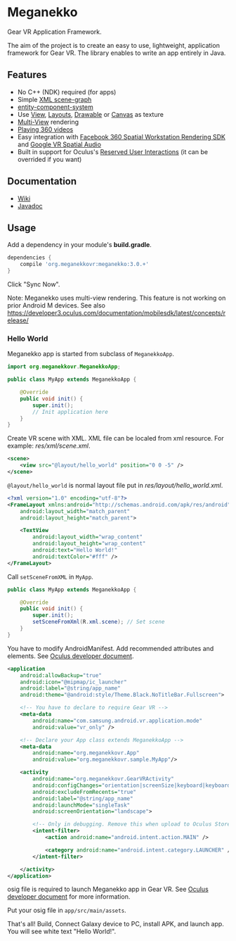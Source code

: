# Meganekko

Gear VR Application Framework.

The aim of the project is to create an easy to use, lightweight, application framework for Gear VR. The library enables to write an app entirely in Java.

## Features 

* No C++ (NDK) required (for apps)
* Simple [XML scene-graph](https://github.com/ejeinc/Meganekko/wiki/%5B3.0%5D-0:-XML-scene-graph)
* [entity-component-system](https://en.wikipedia.org/wiki/Entity_component_system)
* Use [View](https://developer.android.com/reference/android/view/View.html), [Layouts](https://developer.android.com/guide/topics/ui/declaring-layout.html), [Drawable](https://developer.android.com/guide/topics/resources/drawable-resource.html) or [Canvas](https://developer.android.com/reference/android/graphics/Canvas.html) as texture
* [Multi-View](https://developer3.oculus.com/documentation/mobilesdk/latest/concepts/mobile-multiview/) rendering
* [Playing 360 videos](https://github.com/ejeinc/Meganekko/wiki/%5B3.0%5D-Example:-360-Video-player)
* Easy integration with [Facebook 360 Spatial Workstation Rendering SDK](https://github.com/ejeinc/Meganekko/wiki/%5B3.0%5D-Example:-Integrate-with-TBEngine) and [Google VR Spatial Audio](https://github.com/ejeinc/Meganekko/wiki/%5B3.0%5D-Example:-Integrate-with-GvrAudioEngine)
* Built in support for Oculus's [Reserved User Interactions](https://developer3.oculus.com/documentation/mobilesdk/latest/concepts/mobile-umenu-intro/#mobile-umenu-reserved) (it can be overrided if you want)

## Documentation

* [Wiki](https://github.com/ejeinc/Meganekko/wiki)
* [Javadoc](http://www.meganekkovr.org/javadoc/)

## Usage

Add a dependency in your module's **build.gradle**.

```gradle
dependencies {
    compile 'org.meganekkovr:meganekko:3.0.+'
}
```

Click "Sync Now".

Note: Meganekko uses multi-view rendering. This feature is not working on prior Android M devices. See also https://developer3.oculus.com/documentation/mobilesdk/latest/concepts/release/

### Hello World

Meganekko app is started from subclass of `MeganekkoApp`.

```java
import org.meganekkovr.MeganekkoApp;

public class MyApp extends MeganekkoApp {

    @Override
    public void init() {
        super.init();
        // Init application here
    }
}
```

Create VR scene with XML. XML file can be localed from xml resource. For example: *res/xml/scene.xml*.

```xml
<scene>
    <view src="@layout/hello_world" position="0 0 -5" />
</scene>
```

`@layout/hello_world` is normal layout file put in *res/layout/hello_world.xml*.

```xml
<?xml version="1.0" encoding="utf-8"?>
<FrameLayout xmlns:android="http://schemas.android.com/apk/res/android"
    android:layout_width="match_parent"
    android:layout_height="match_parent">

    <TextView
        android:layout_width="wrap_content"
        android:layout_height="wrap_content"
        android:text="Hello World!"
        android:textColor="#fff" />
</FrameLayout>
```

Call `setSceneFromXML` in `MyApp`.

```java
public class MyApp extends MeganekkoApp {

    @Override
    public void init() {
        super.init();
        setSceneFromXml(R.xml.scene); // Set scene
    }
}
```

You have to modify AndroidManifest.
Add recommended attributes and elements. See [Oculus developer document](https://developer.oculus.com/documentation/mobilesdk/latest/concepts/mobile-new-apps-intro/#mobile-native-manifest).

```xml
<application
    android:allowBackup="true"
    android:icon="@mipmap/ic_launcher"
    android:label="@string/app_name"
    android:theme="@android:style/Theme.Black.NoTitleBar.Fullscreen">

    <!-- You have to declare to require Gear VR -->
    <meta-data
        android:name="com.samsung.android.vr.application.mode"
        android:value="vr_only" />

    <!-- Declare your App class extends MeganekkoApp -->
    <meta-data
        android:name="org.meganekkovr.App"
        android:value="org.meganekkovr.sample.MyApp"/>

    <activity
        android:name="org.meganekkovr.GearVRActivity"
        android:configChanges="orientation|screenSize|keyboard|keyboardHidden"
        android:excludeFromRecents="true"
        android:label="@string/app_name"
        android:launchMode="singleTask"
        android:screenOrientation="landscape">

        <!-- Only in debugging. Remove this when upload to Oculus Store. -->
        <intent-filter>
            <action android:name="android.intent.action.MAIN" />

            <category android:name="android.intent.category.LAUNCHER" />
        </intent-filter>

    </activity>
</application>
```

osig file is required to launch Meganekko app in Gear VR. See [Oculus developer document](https://developer.oculus.com/osig/) for more information.

Put your osig file in `app/src/main/assets`.

That's all! Build, Connect Galaxy device to PC, install APK, and launch app. You will see white text "Hello World!".
